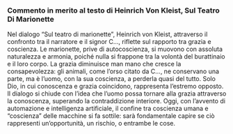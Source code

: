 ### Commento in merito al testo di Heinrich Von Kleist, Sul Teatro Di Marionette


Nel dialogo “Sul teatro di marionette”, Heinrich von Kleist, attraverso il confronto tra il narratore e il signor C…, riflette sul rapporto tra grazia e coscienza. Le marionette, prive di autocoscienza, si muovono con assoluta naturalezza e armonia, poiché nulla si frappone tra la volontà del burattinaio e il loro corpo. La grazia diminuisce man mano che cresce la consapevolezza: gli animali, come l’orso citato da C…, ne conservano una parte, ma è l’uomo, con la sua coscienza, a perderla quasi del tutto. Solo Dio, in cui conoscenza e grazia coincidono, rappresenta l’estremo opposto. Il dialogo si chiude con l’idea che l’uomo possa tornare alla grazia attraverso la conoscenza, superando la contraddizione interiore. Oggi, con l’avvento di automazione e intelligenza artificiale, il confine tra coscienza umana e “coscienza” delle macchine si fa sottile: sarà fondamentale capire se ciò rappresenti un’opportunità, un rischio, o entrambe le cose.
